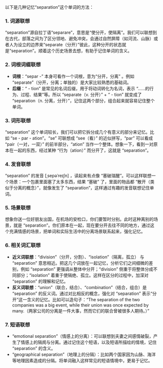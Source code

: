 以下是几种记忆“separation”这个单词的方法：

### 1. 词源联想
“separation”源自拉丁语“separare”，意思是“使分开，使隔离”。我们可以联想到在古代，部落之间为了区分领地、避免冲突，会通过自然屏障（如河流、山脉）或者人为设立的边界来“separate（分开）”彼此，这种分开的状态就是“separation”。顺着这个历史场景去想，有助于记住单词的含义。

### 2. 词根词缀联想
 - **词根**：“separ -” 本身可看作一个词根，意为“分开，分离” 。例如 “separate”（分开，分离；单独的）是大家比较熟悉的基础词。
 - **后缀**：“ - tion” 是常见的名词后缀，用于将动词转化为名词，表示 “……的行为、过程、结果”等。所以 “separate（v. 分开）” + “ - tion” 就变成了 “separation（n. 分离，分开）”，记住这两个部分，组合起来就容易记住整个单词。

### 3. 词形联想
“separation” 这个单词较长，我们可以把它拆分成几个有意义的部分来记忆。比如 “se - par - ation”。“se” 可联想成 “see（看）” 的近似拼写，“par” 可以看成 “pair（一对，一双）” 的前半部分，“ation” 当作一个整体。想象一下，看到一对原本在一起的东西，经过某种 “行为（ation）” 而分开了，这就是 “separation”。

### 4. 发音联想
“separation” 的发音 [ˌsepəˈreɪʃn] ，读起来有点像 “塞破瑞醒”。可以这样联想一个场景：一个包裹里面塞了太多东西，结果 “塞破” 了，里面的物品都 “散开（类似于分离的概念）”，就像发生了 “separation”，这样通过有趣的发音联想记住单词。

### 5. 场景联想
想象你送一位好朋友出国，在机场的安检口，你们要暂时分别。此时这种离别的场景，就是 “separation”。你们原本在一起，现在要分开去往不同的地方，通过这个充满情感的场景，把单词和实际生活中的分离场景联系起来，强化记忆。

### 6. 相关词汇联想
 - **近义词联想**：“division”（分开，分割）、“isolation”（隔离，孤立） 与 “separation” 意思相近。把这几个词放在一起记忆，分析它们之间细微的差别，例如 “separation” 更强调从整体中分开；“division” 侧重于将整体分成不同部分；“isolation” 着重于使隔绝、孤立。这样在区分的过程中，加深对 “separation” 的理解和记忆。
 - **反义词联想**：“union”（联合，结合）、“combination”（结合，组合）是 “separation” 的反义词。通过对比相反的概念，强化对 “separation” 表示“分开”这一含义的记忆。比如可以造句子：“The separation of the two companies was a big event, while their union was once expected by many.（两家公司的分离是一件大事，然而它们的联合曾被很多人期待。）” 

### 7. 短语联想
 - “emotional separation”（情感上的分离）：可以联想到夫妻之间感情破裂，产生了情感上的隔阂与分离。通过记住这个短语，以及短语所描绘的情境，记住 “separation” 的含义。
 - “geographical separation”（地理上的分隔）：比如两个国家因为山脉、海洋等地理因素造成的分隔。将单词融入这样常见的短语情境中，更易于记忆。 